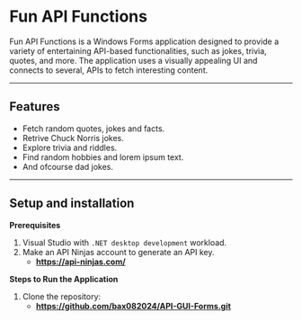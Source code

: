 # Fun API Functions

Fun API Functions is a Windows Forms application designed to provide a variety of 
entertaining API-based functionalities, such as jokes, trivia, quotes, and more. 
The application uses a visually appealing UI and connects to several, 
APIs to fetch interesting content.

---

## Features

- Fetch random quotes, jokes and facts.
- Retrive Chuck Norris jokes.
- Explore trivia and riddles.
- Find random hobbies and lorem ipsum text.
- And ofcourse dad jokes.

---

## Setup and installation

**Prerequisites**
1. Visual Studio with `.NET desktop development` workload.
2. Make an API Ninjas account to generate an API key.
	- **https://api-ninjas.com/**

**Steps to Run the Application**
1. Clone the repository:
	- **https://github.com/bax082024/API-GUI-Forms.git**

